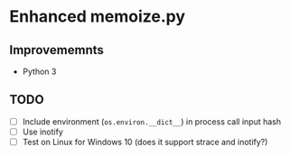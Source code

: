 # Enhanced memoize.py

## Improvememnts
- Python 3

## TODO
- [ ] Include environment (`os.environ.__dict__`) in process call input hash
- [ ] Use inotify
- [ ] Test on Linux for Windows 10 (does it support strace and inotify?)
